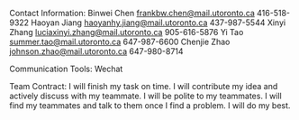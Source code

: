 Contact Information:
Binwei Chen   frankbw.chen@mail.utoronto.ca        416-518-9322
Haoyan Jiang  haoyanhy.jiang@mail.utoronto.ca      437-987-5544
Xinyi Zhang   luciaxinyi.zhang@mail.utoronto.ca    905-616-5876
Yi Tao        summer.tao@mail.utoronto.ca          647-987-6600
Chenjie Zhao  johnson.zhao@mail.utoronto.ca        647-980-8714

Communication Tools:
Wechat

Team Contract:
I will finish my task on time.
I will contribute my idea and actively discuss with my teammate.
I will be polite to my teammates.
I will find my teammates and talk to them once I find a problem.
I will do my best.
